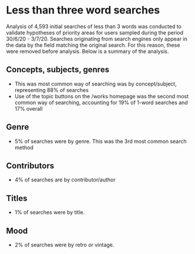 # Less than three word searches

Analysis of 4,593 initial searches of less than 3 words was conducted to validate hypotheses of priority areas for users sampled during the period 30/6/20 - 3/7/20. Searches originating from search engines only appear in the data by the field matching the original search. For this reason, these were removed before analysis. Below is a summary of the analysis.

## Concepts, subjects, genres
* This was most common way of searching was by concept/subject, representing 88% of searches 
* Use of the topic buttons on the /works homepage was the second most common way of searching, accounting for 19% of 1-word searches and 17% overall

## Genre
* 5% of searches were by genre. This was the 3rd most common search method

## Contributors
* 4% of searches are by contributor/author

## Titles
* 1% of searches were by title.

## Mood
* 2% of searches were by retro or vintage.
